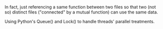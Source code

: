 In fact, just referencing a same function between two files so that two (not so) distinct files ("connected" by a mutual function) can use the same data. 

Using Python's Queue() and Lock() to handle threads' parallel treatments.
